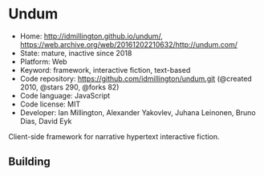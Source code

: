 # Undum

- Home: http://idmillington.github.io/undum/, https://web.archive.org/web/20161202210632/http://undum.com/
- State: mature, inactive since 2018
- Platform: Web
- Keyword: framework, interactive fiction, text-based
- Code repository: https://github.com/idmillington/undum.git (@created 2010, @stars 290, @forks 82)
- Code language: JavaScript
- Code license: MIT
- Developer: Ian Millington, Alexander Yakovlev, Juhana Leinonen, Bruno Dias, David Eyk

Client-side framework for narrative hypertext interactive fiction.

## Building
